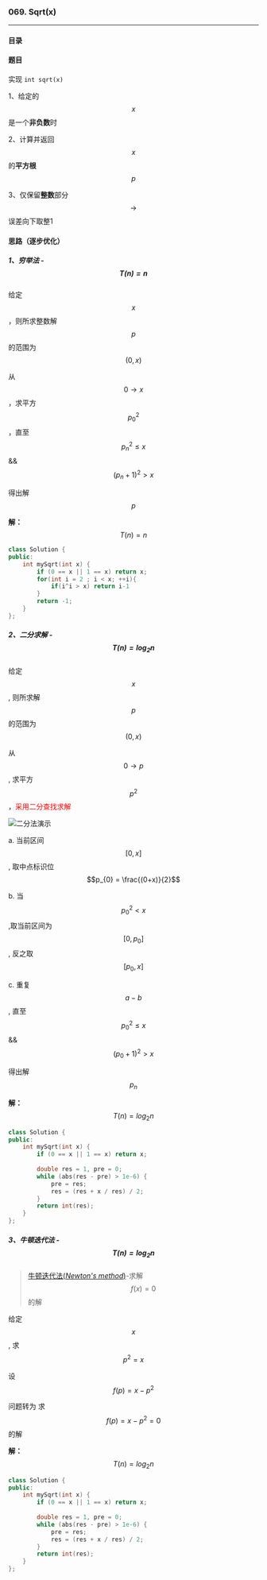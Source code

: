 
### 069. Sqrt(x)

------

#### 目录

<!-- toc -->

####  题目

实现 ` int sqrt(x) `

1、给定的$$x$$是一个**非负数**时

2、计算并返回$$x$$的**平方根**$$p$$

3、仅保留**整数**部分 $$\rightarrow $$ 误差向下取整1



#### 思路（逐步优化）

##### 1、穷举法 - $$T(n) = n $$

给定$$x$$，则所求整数解$$p$$的范围为 $$(0,x)$$

从$$0 \rightarrow x$$，求平方 $$p_0^2$$，直至 $$p_n^2 \leq x $$  && $$(p_n+1)^2 > x$$

得出解 $$p$$

**解：**$$T(n) = n$$

```cpp
class Solution {
public:
    int mySqrt(int x) {
        if (0 == x || 1 == x) return x;
        for(int i = 2 ; i < x; ++i){
            if(i^i > x) return i-1
        }
        return -1;
    }
};
```

##### 2、二分求解 - $$T(n) = log_2  n$$

给定$$x$$, 则所求解$$p$$的范围为$$(0,x)$$

从$$ 0 \rightarrow p$$, 求平方 $$p^2$$，<span style="color:red">采用二分查找求解</span>

![二分法演示](../images/069_image_01.gif)

a. 当前区间 $$[0,x]$$ , 取中点标识位$$p_{0} = \frac{(0+x)}{2}$$

b. 当 $$p_{0} ^2  < x$$ ,取当前区间为 $$[ 0, p_0 ]$$ , 反之取 $$[p_0,x]$$

c. 重复$$a-b$$,  直至    $$p_0^2 \leq x $$  && $$(p_0+1)^2 > x$$

得出解 $$p_n$$

**解：** $$T(n) = log_2 n$$
```cpp
class Solution {
public:
    int mySqrt(int x) {
        if (0 == x || 1 == x) return x;
        
        double res = 1, pre = 0;
        while (abs(res - pre) > 1e-6) {
            pre = res;
            res = (res + x / res) / 2;
        }
        return int(res);
    }
};
```

##### 3、牛顿迭代法 - $$  T(n) = log_2  n $$
> [牛顿迭代法(*Newton's method*)](https://en.wikipedia.org/wiki/Newton%27s_method)-求解$$f(x) = 0$$的解

给定$$x$$ , 求 $$p^2  = x$$

设 $$f(p) = x - p^2$$

问题转为  求 $$f(p) = x - p^2 = 0$$的解

**解：** $$T(n) = log_2 n$$ 
```cpp
class Solution {
public:
    int mySqrt(int x) {
        if (0 == x || 1 == x) return x;
        
        double res = 1, pre = 0;
        while (abs(res - pre) > 1e-6) {
            pre = res;
            res = (res + x / res) / 2;
        }
        return int(res);
    }
};
```

<!-- endtoc -->
